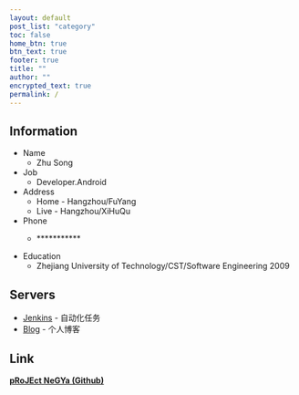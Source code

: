 ```yaml
---
layout: default
post_list: "category"
toc: false
home_btn: true
btn_text: true
footer: true
title: ""
author: ""
encrypted_text: true
permalink: /
---
```


## Information
* Name 
	* Zhu Song
* Job
	* Developer.Android
* Address
	* Home - Hangzhou/FuYang
	* Live - Hangzhou/XiHuQu	
* Phone
	* <p class="encrypted" id="A62fkfFGPDxgCQUIjpHrBQf0yAMhScO9HNlxjxsy+UjnmmNg==">***********</p>
* Education
	* Zhejiang University of Technology/CST/Software Engineering 2009

##  Servers
* <a href="http://jenkins.lasong.com.cn">Jenkins</a> - 自动化任务
* <a href="https://blog.lasong.com.cn">Blog</a> - 个人博客

## Link

[**pRoJEct NeGYa (Github)**](https://github.com/akiritsu/pRoJEct-NeGYa)

